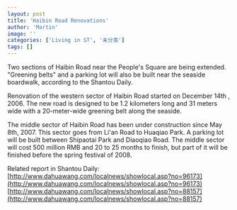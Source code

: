 ```yaml
---
layout: post
title: 'Haibin Road Renovations'
author: 'Martin'
image: ''
categories: ['Living in ST', '未分类']
tags: []
---
```


Two sections of Haibin Road near the People's Square are being extended. "Greening belts" and a parking lot will also be built near the seaside boardwalk, according to the Shantou Daily.

Renovation of the western sector of Haibin Road started on December 14th , 2006. The new road is designed to be 1.2 kilometers long and 31 meters wide with a 20-meter-wide greening belt along the seaside.

The middle sector of Haibin Road has been under construction since May 8th, 2007. This sector goes from Li'an Road to Huaqiao Park. A parking lot will be built between Shipaotai Park and Diaoqiao Road. The middle sector will cost 500 million RMB and 20 to 25 months to finish, but part of it will be finished before the spring festival of 2008.

Related report in Shantou Daily:<br>
[http://www.dahuawang.com/localnews/showlocal.asp?no=96173](http://www.dahuawang.com/localnews/showlocal.asp?no=96173)<br>
[http://www.dahuawang.com/localnews/showlocal.asp?no=88157](http://www.dahuawang.com/localnews/showlocal.asp?no=88157)
